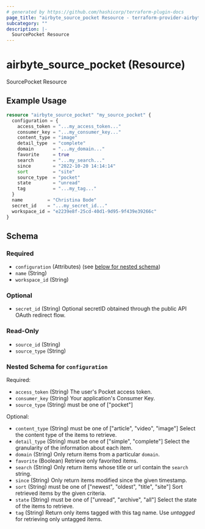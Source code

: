 ```yaml
---
# generated by https://github.com/hashicorp/terraform-plugin-docs
page_title: "airbyte_source_pocket Resource - terraform-provider-airbyte"
subcategory: ""
description: |-
  SourcePocket Resource
---
```


# airbyte_source_pocket (Resource)

SourcePocket Resource

## Example Usage

```terraform
resource "airbyte_source_pocket" "my_source_pocket" {
  configuration = {
    access_token = "...my_access_token..."
    consumer_key = "...my_consumer_key..."
    content_type = "image"
    detail_type  = "complete"
    domain       = "...my_domain..."
    favorite     = true
    search       = "...my_search..."
    since        = "2022-10-20 14:14:14"
    sort         = "site"
    source_type  = "pocket"
    state        = "unread"
    tag          = "...my_tag..."
  }
  name         = "Christina Bode"
  secret_id    = "...my_secret_id..."
  workspace_id = "e2239e8f-25cd-40d1-9d95-9f439e39266c"
}
```

<!-- schema generated by tfplugindocs -->
## Schema

### Required

- `configuration` (Attributes) (see [below for nested schema](#nestedatt--configuration))
- `name` (String)
- `workspace_id` (String)

### Optional

- `secret_id` (String) Optional secretID obtained through the public API OAuth redirect flow.

### Read-Only

- `source_id` (String)
- `source_type` (String)

<a id="nestedatt--configuration"></a>
### Nested Schema for `configuration`

Required:

- `access_token` (String) The user's Pocket access token.
- `consumer_key` (String) Your application's Consumer Key.
- `source_type` (String) must be one of ["pocket"]

Optional:

- `content_type` (String) must be one of ["article", "video", "image"]
Select the content type of the items to retrieve.
- `detail_type` (String) must be one of ["simple", "complete"]
Select the granularity of the information about each item.
- `domain` (String) Only return items from a particular `domain`.
- `favorite` (Boolean) Retrieve only favorited items.
- `search` (String) Only return items whose title or url contain the `search` string.
- `since` (String) Only return items modified since the given timestamp.
- `sort` (String) must be one of ["newest", "oldest", "title", "site"]
Sort retrieved items by the given criteria.
- `state` (String) must be one of ["unread", "archive", "all"]
Select the state of the items to retrieve.
- `tag` (String) Return only items tagged with this tag name. Use _untagged_ for retrieving only untagged items.


